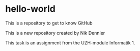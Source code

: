 # hello-world
This is a repository to get to know GitHub

This is a new repository created by Nik Dennler

This task is an assignment from the UZH-module Informatik 1.

